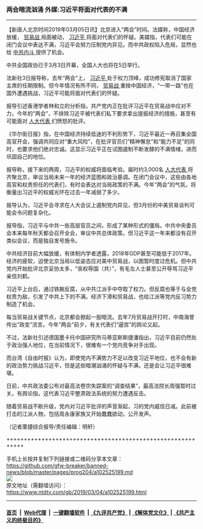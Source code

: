 ### 两会暗流汹涌 外媒:习近平将面对代表的不满
------------------------

<div class="post_content">
 <p>
  【新唐人北京时间2019年03月05日讯】北京进入“两会”时间。法媒称，中国经济放缓，
  <a href="https://www.ntdtv.com/gb/贸易战.htm">
   贸易战
  </a>
  局面被动，
  <a href="https://www.ntdtv.com/gb/习近平.htm">
   习近平
  </a>
  将面对代表们的怀疑。美媒指，代表们可能在闭门会议中表达不满，习近平会努力压制党内异见。而中共政权陷入危局，显然也给
  <a href="https://www.ntdtv.com/gb/中共内斗.htm">
   中共内斗
  </a>
  提供了机会。
 </p>
 <p>
  中共全国政协已于3月3日开幕，全国人大也将在5日举行。
 </p>
 <p>
  法新社3日报导称，去年“两会”上，
  <a href="https://www.ntdtv.com/gb/习近平.htm">
   习近平
  </a>
  处于权力顶峰，成功修宪取消了国家主席的任期限制。但今年情况有所不同，
  <a href="https://www.ntdtv.com/gb/贸易战.htm">
   贸易战
  </a>
  重挫中国经济，“一带一路”也在国外遭遇挑战，习近平可能将面对代表们的怀疑。
 </p>
 <p>
  报导引述香港学者林和立的分析指，共产党内正在批评习近平在贸易战中应对不力，今年的“两会”，不排除习近平被代表们私下要求拿出提振经济的措施，甚至有可能面对
  <a href="https://www.ntdtv.com/gb/人大代表.htm">
   人大代表
  </a>
  们愤怒的批评。
 </p>
 <p>
  《华尔街日报》指，在中国经济持续低迷的不利形势下，习近平最近一再召集全国高官开会，强调共同应对“重大风险”，在批评官员们“精神懈怠”和“能力不足”的同时，也要求他们绝对忠诚。这显示习近平正在试图遏制不断发酵的不满情绪，进而巩固自己的地位。
 </p>
 <p>
  报导称，接下来的两周，习近平的权威将面临考验。届时约3,000名
  <a href="https://www.ntdtv.com/gb/人大代表.htm">
   人大代表
  </a>
  将齐聚北京，审议当局未来一年的经济蓝图和政治基调。在闭门会议中，这些由各地高官和权贵担任的代表们，有时会表达对当局政策的不满。今年“两会”的气氛，将衡量出习近平的权威光环在过去一年减弱了多少。
 </p>
 <p>
  报导认为，习近平会寻求在人大会议上遏制党内异见，但3月份的中美贸易谈判可能会令问题复杂化。
 </p>
 <p>
  报导指，习近平与中共一些高层官员之间，形成了某种形式的僵局。中共中央委员会本来每年秋天都会召开全会，审议中共总体政策。但习近平这一年来都没有召开类似会议，而是独自发号施令。
 </p>
 <p>
  中共经济目前大幅放缓，有体制内学者透露，2018年GDP甚至可能低于2017年。经济的疲软，迫使北京当局以低姿态应对美中贸易战，以图暂时度过危机。但中共党内开始批评北京妥协太多，“丧权辱国（共）”，有毛左人士甚至公开辱骂习近平亲信刘鹤。
 </p>
 <p>
  习近平上台后，通过铁腕反腐，从中共江派手中夺取了权力。但反腐也等于与全党权贵为敌，引发了中共上下的不满。经济下滑和贸易战，也给江派等党内反习势力制造了机会。
 </p>
 <p>
  每当贸易战关键节点，北京都会掀起一股暗流。去年7月贸易战开打时，中南海曾传出“政变”流言。今年“两会”前夕，有关代表们“逼宫”的舆论又起。
 </p>
 <p>
  不过，法新社引述德国墨卡托中国研究所马蒂亚斯斯捷潘指出，习近平目前仍然处于政治强人地位，在当前情况下，很难有一个党内竞争对手出现。
 </p>
 <p>
  而台湾《自由时报》认为，即使党内不满势力不足以改变习近平地位，也不会有新的政治势力挑战习近平，但是这些暗潮汹涌的怀疑与不满，还是会让习近平很难堪。
 </p>
 <p>
  日前，中共政法委公布对最高法卷宗失踪案的“调查结果”，最高法院长周强暂时过关。有舆论指，这代表习近平整肃政法系统的努力遭遇反击。
 </p>
 <p>
  随着贸易战不断升级，党内对习近平批评的声音渐起，习的党内威信日减。此前被打击的江派人物，包括周永康家族又开始蠢蠢欲动，公开发声。
 </p>
 <p>
  （记者栗捷综合报导/责任编辑：明轩）
 </p>
 <div class="single_ad">
 </div>
</div>

+++++++++++++++++++++++++++++++++++++++++++++++++++++++++++<br/><br/>
手机上长按并复制下列链接或二维码分享本文章：<br/>
https://github.com/gfw-breaker/banned-news/blob/master/pages/prog204/a102525199.md <br/>
<a href='https://github.com/gfw-breaker/banned-news/blob/master/pages/prog204/a102525199.md'><img src='https://github.com/gfw-breaker/banned-news/blob/master/pages/prog204/a102525199.md.png'/></a> <br/>
原文地址（需翻墙访问）：https://www.ntdtv.com/gb/2019/03/04/a102525199.html


------------------------
#### [首页](https://github.com/gfw-breaker/banned-news/blob/master/README.md) &nbsp;|&nbsp; [Web代理](https://github.com/labour-camp/helloworld) &nbsp;|&nbsp; [一键翻墙软件](https://github.com/gfw-breaker/nogfw/blob/master/README.md) &nbsp;| [《九评共产党》](https://github.com/gfw-breaker/9ping.md/blob/master/README.md#九评之一评共产党是什么) | [《解体党文化》](https://github.com/gfw-breaker/jtdwh.md/blob/master/README.md) | [《共产主义的终极目的》](https://github.com/gfw-breaker/gczydzjmd.md/blob/master/README.md)

